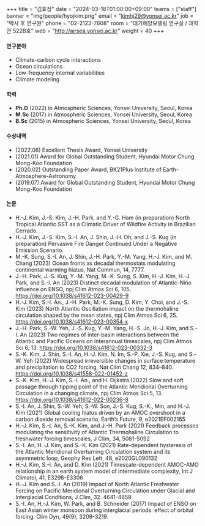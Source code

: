 +++
title = "김효정"
date = "2024-03-18T01:00:00+09:00"
teams = ["staff"]
banner = "img/people/hyojkim.png"
email = "kimhj29@yonsei.ac.kr"
job = "박사 후 연구원"
phone = "02-2123-7608"
room = "대기해양모델링 연구실 / 과학관 522B호"
web = "http://airsea.yonsei.ac.kr"
weight = 40
+++

#### 연구분야
+ Climate-carbon cycle interactions
+ Ocean circulations
+ Low-frequency internal variabilities
+ Climate modeling

#### 학력
+ **Ph.D** (2022) in Atmospheric Sciences, Yonsei University, Seoul, Korea
+ **M.Sc** (2017) in Atmospheric Sciences, Yonsei University, Seoul, Korea
+ **B.Sc** (2015) in Atmospheric Sciences, Yonsei University, Seoul, Korea

#### 수상내역
+ (2022.06) Excellent Thesis Award, Yonsei University
+ (2021.01) Award for Global Outstanding Student, Hyundai Motor Chung Mong-Koo Foundation
+ (2020.02) Outstanding Paper Award, BK21Plus Institute of Earth-Atmosphere-Astronomy
+ (2019.07) Award for Global Outstanding Student, Hyundai Motor Chung Mong-Koo Foundation


#### 논문
+ H.-J. Kim, J.-S. Kim, J.-H. Park, and Y.-G. Ham (in preparation) North Tropical Atlantic SST as a Climatic Driver of Wildfire Activity in Brazilian Cerrado.
+ H.-J. Kim, J.-S. Kim, S.–I. An, J. Shin, J.-H. Oh, and J.-S. Kug (in preparation) Pervasive Fire Danger Continued Under a Negative Emission Scenario.
+ M.-K. Sung, S.-I. An, J. Shin, J.-H. Park, Y.-M. Yang, H.-J. Kim, and M. Chang (2023) Ocean fronts as decadal thermostats modulating continental warming hiatus, Nat Commun, 14, 7777.
+ J.-H. Park, J.-S. Kug, Y.-M. Yang, M.-K. Sung, S. Kim, H.-J. Kim, H.-J. Park, and S.-I. An (2023) Distinct decadal modulation of Atlantic-Niño influence on ENSO, npj Clim Atmos Sci 6, 105. https://doi.org/10.1038/s41612-023-00429-9 
+ H.-J. Kim, S.-I. An., J.-H. Park, M.-K. Sung, D. Kim, Y. Choi, and J.-S. Kim (2023) North Atlantic Oscillation impact on the thermohaline circulation shaped by the mean states, npj Clim Atmos Sci 6, 25. https://doi.org/10.1038/s41612-023-00354-x 
+ J.-H. Park, S.-W. Yeh, J.-S. Kug, Y.-M. Yang, H.-S. Jo, H.-J. Kim, and S.-I. An (2023) Two regimes of inter-basin interactions between the Atlantic and Pacific Oceans on interannual timescales, npj Clim Atmos Sci 6, 13. https://doi.org/10.1038/s41612-023-00332-3 
+ S.-K. Kim, J. Shin, S.-I. An, H.-J. Kim, N. Im, S.-P. Xie, J.-S. Kug, and S.-W. Yeh (2022) Widespread irreversible changes in surface temperature and precipitation to CO2 forcing, Nat Clim Chang 12, 834–840. https://doi.org/10.1038/s41558-022-01452-z 
+ S.-K. Kim, H.-J. Kim, S.-I. An., and H. Dijkstra (2022) Slow and soft passage through tipping point of the Atlantic Meridional Overturning Circulation in a changing climate, npj Clim Atmos Sci 5, 13. https://doi.org/10.1038/s41612-022-00236-8 
+ S.-I. An, J. Shin, S.-W. Yeh, S.-W. Son, J.-S. Kug, S.-K., Min, and H.-J. Kim (2021) Global cooling hiatus driven by an AMOC overshoot in a carbon dioxide removal scenario, Earth’s Future, 9, e2021EF002165 
+ H.-J. Kim, S.-I. An, S.-K. Kim, and J.-H. Park (2021) Feedback processes modulating the sensitivity of Atlantic Thermohaline Circulation to freshwater forcing timescales, J Clim, 34, 5081-5092 
+ S.-I. An, H.-J. Kim, and S.-K. Kim (2021) Rate-dependent hysteresis of the Atlantic Meridional Overturning Circulation system and its asymmetric loop, Geophy Res Lett, 48, e2020GL090132 
+ H.-J. Kim, S.-I. An, and D. Kim (2021) Timescale-dependent AMOC-AMO relationship in an earth system model of intermediate complexity, Int J Climatol, 41, E3298-E3306 
+ H.-J. Kim and S.-I. An (2019) Impact of North Atlantic Freshwater Forcing on Pacific Meridional Overturning Circulation under Glacial and Interglacial Conditions, J Clim, 32. 4641-4659 
+ S.-I. An, H.-J. Kim, W. Park, and B. Schneider (2017) Impact of ENSO on East Asian winter monsoon during interglacial periods: effect of orbital forcing. Clim Dyn, 49(9), 3209-3219. 
